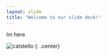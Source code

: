 ```yaml
---
layout: slide
title: "Welcome to our slide deck!"
---
```


Im here

![catstello](https://octodex.github.com/images/catstello.png)
{: .center}
